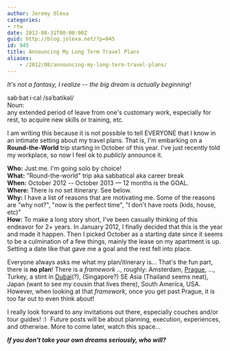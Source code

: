 ```yaml
---
author: Jeremy Olexa
categories:
- rtw
date: 2012-08-31T00:00:00Z
guid: http://blog.jolexa.net/?p=945
id: 945
title: Announcing My Long Term Travel Plans
aliases:
    - /2012/08/announcing-my-long-term-travel-plans/
---
```


*It's not a fantasy, I realize -- the big dream is actually beginning!*

sab·bat·i·cal /səˈbatikəl/  
Noun:  
any extended period of leave from one's customary work, especially for rest, to acquire new skills or training, etc. 

I am writing this because it is not possible to tell EVERYONE that I know in an intimate setting about my travel plans. That is, I'm embarking on a **Round-the-World** trip starting in October of this year. I've just recently told my workplace, so now I feel ok to *publicly* announce it.

**Who:** Just me. I'm going solo by choice!  
**What:** "Round-the-world" trip aka sabbatical aka career break  
**When:** October 2012 -- October 2013 &#8212; 12 months is the GOAL.  
**Where:** There is no set itinerary. See below.  
**Why:** I have a list of reasons that are motivating me. Some of the reasons are "why not?", "now is the perfect time", "I don't have roots (kids, house, etc)"  
**How:** To make a long story short, I've been casually thinking of this endeavor for 2+ years. In January 2012, I finally decided that this is the year and made it happen. Then I picked October as a starting date since it seems to be a culmination of a few things, mainly the lease on my apartment is up. Setting a date like that gave me a goal and the rest fell into place.

Everyone always asks me what my plan/itinerary is... That's the fun part, there is **no plan**! There is a *framework* .., roughly: Amsterdam, [Prague][1], ..., Turkey, a stint in [Dubai][2](?), (Singapore?) SE Asia (Thailand seems neat), Japan (want to see my cousin that lives there), South America, USA. However, when looking at that *framework*, once you get past Prague, it is too far out to even think about!

I really look forward to any invitations out there, especially couches and/or tour guides! <img src="http://blog.jolexa.net/wp-includes/images/smilies/simple-smile.png" alt=":)" class="wp-smiley" style="height: 1em; max-height: 1em;" /> Future posts will be about planning, execution, experiences, and otherwise. More to come later, watch this space...

***If you don’t take your own dreams seriously, who will?***

 [1]: http://blog.jolexa.net/2012/07/gentoo-miniconf-linux-days-2012/
 [2]: http://www.skydivedubai.ae/
